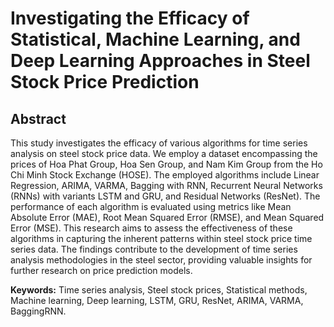 # Investigating the Efficacy of Statistical, Machine Learning, and Deep Learning Approaches in Steel Stock Price Prediction

## Abstract
This study investigates the efficacy of various algorithms for time series analysis on steel stock price data. We employ a dataset encompassing the prices of Hoa Phat Group, Hoa Sen Group, and Nam Kim Group from the Ho Chi Minh Stock Exchange (HOSE). The employed algorithms include Linear Regression, ARIMA, VARMA, Bagging with RNN, Recurrent Neural Networks (RNNs) with variants LSTM and GRU, and Residual Networks (ResNet). The performance of each algorithm is evaluated using metrics like Mean Absolute Error (MAE), Root Mean Squared Error (RMSE), and Mean Squared Error (MSE). This research aims to assess the effectiveness of these algorithms in capturing the inherent patterns within steel stock price time series data. The findings contribute to the development of time series analysis methodologies in the steel sector, providing valuable insights for further research on price prediction models.

**Keywords:** Time series analysis, Steel stock prices, Statistical methods, Machine learning, Deep learning, LSTM, GRU, ResNet, ARIMA, VARMA, BaggingRNN.
